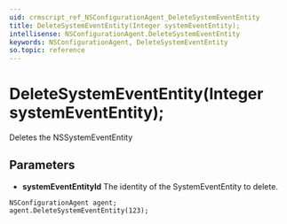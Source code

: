 ```yaml
---
uid: crmscript_ref_NSConfigurationAgent_DeleteSystemEventEntity
title: DeleteSystemEventEntity(Integer systemEventEntity);
intellisense: NSConfigurationAgent.DeleteSystemEventEntity
keywords: NSConfigurationAgent, DeleteSystemEventEntity
so.topic: reference
---
```


# DeleteSystemEventEntity(Integer systemEventEntity);

Deletes the NSSystemEventEntity
  
## Parameters

* **systemEventEntityId** The identity of the SystemEventEntity to delete.

```crmscript
NSConfigurationAgent agent;
agent.DeleteSystemEventEntity(123);
```

